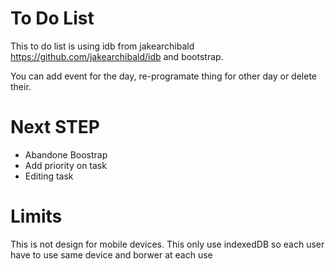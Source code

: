 # To Do List

This to do list is using idb from jakearchibald
https://github.com/jakearchibald/idb and bootstrap.

You can add event for the day, re-programate thing for other day or delete their.

# Next STEP

- Abandone Boostrap
- Add priority on task
- Editing task

# Limits

This is not design for mobile devices.
This only use indexedDB so each user have to use same device and borwer at each use